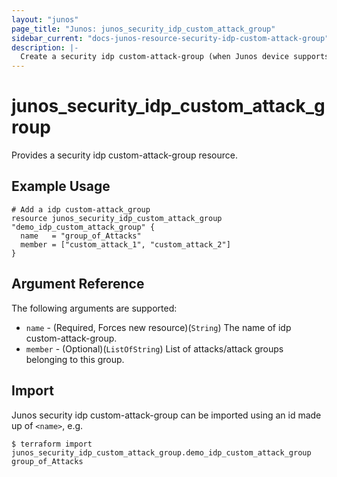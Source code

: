 ```yaml
---
layout: "junos"
page_title: "Junos: junos_security_idp_custom_attack_group"
sidebar_current: "docs-junos-resource-security-idp-custom-attack-group"
description: |-
  Create a security idp custom-attack-group (when Junos device supports it)
---
```


# junos_security_idp_custom_attack_group

Provides a security idp custom-attack-group resource.

## Example Usage

```hcl
# Add a idp custom-attack_group
resource junos_security_idp_custom_attack_group "demo_idp_custom_attack_group" {
  name   = "group_of_Attacks"
  member = ["custom_attack_1", "custom_attack_2"]
}
```

## Argument Reference

The following arguments are supported:

* `name` - (Required, Forces new resource)(`String`) The name of idp custom-attack-group.
* `member` - (Optional)(`ListOfString`) List of attacks/attack groups belonging to this group.

## Import

Junos security idp custom-attack-group can be imported using an id made up of `<name>`, e.g.

```
$ terraform import junos_security_idp_custom_attack_group.demo_idp_custom_attack_group group_of_Attacks
```
